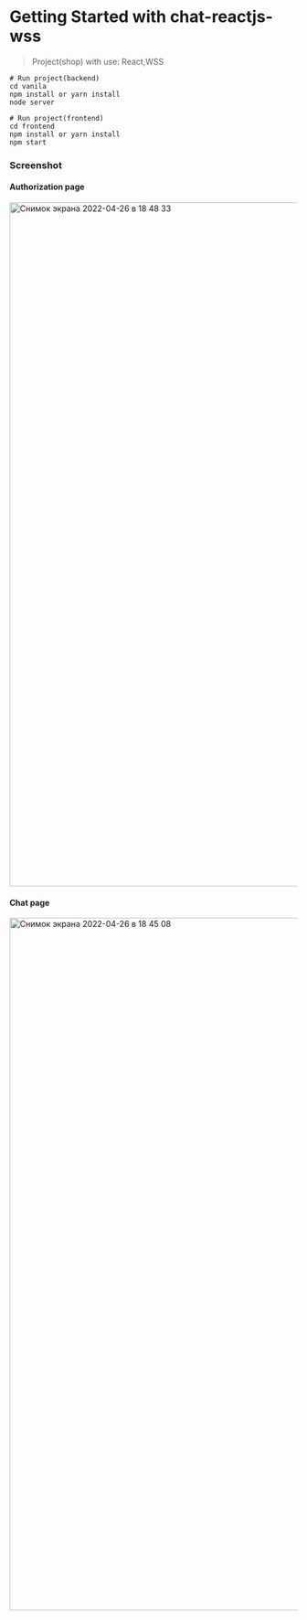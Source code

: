 # Getting Started with chat-reactjs-wss

> Project(shop) with use: React,WSS

```
# Run project(backend)
cd vanila
npm install or yarn install
node server

# Run project(frontend)
cd frontend
npm install or yarn install
npm start
```


### Screenshot 
#### Authorization page
<img width="1197" alt="Снимок экрана 2022-04-26 в 18 48 33" src="https://user-images.githubusercontent.com/34871899/165327869-208a311c-cf39-457e-bcba-639e136daffc.png"><br />
#### Chat page
<img width="1212" alt="Снимок экрана 2022-04-26 в 18 45 08" src="https://user-images.githubusercontent.com/34871899/165327592-c7dc74de-11d5-4a23-a286-acac2c9d2315.png">
